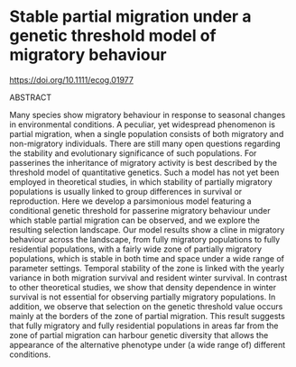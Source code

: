 # Stable partial migration under a genetic threshold model of migratory behaviour

 https://doi.org/10.1111/ecog.01977

ABSTRACT

Many species show migratory behaviour in response to seasonal changes in environmental conditions. A peculiar, yet widespread phenomenon is partial migration, when a single population consists of both migratory and non-migratory individuals. There are still many open questions regarding the stability and evolutionary significance of such populations. For passerines the inheritance of migratory activity is best described by the threshold model of quantitative genetics. Such a model has not yet been employed in theoretical studies, in which stability of partially migratory populations is usually linked to group differences in survival or reproduction. Here we develop a parsimonious model featuring a conditional genetic threshold for passerine migratory behaviour under which stable partial migration can be observed, and we explore the resulting selection landscape. Our model results show a cline in migratory behaviour across the landscape, from fully migratory populations to fully residential populations, with a fairly wide zone of partially migratory populations, which is stable in both time and space under a wide range of parameter settings. Temporal stability of the zone is linked with the yearly variance in both migration survival and resident winter survival. In contrast to other theoretical studies, we show that density dependence in winter survival is not essential for observing partially migratory populations. In addition, we observe that selection on the genetic threshold value occurs mainly at the borders of the zone of partial migration. This result suggests that fully migratory and fully residential populations in areas far from the zone of partial migration can harbour genetic diversity that allows the appearance of the alternative phenotype under (a wide range of) different conditions.
